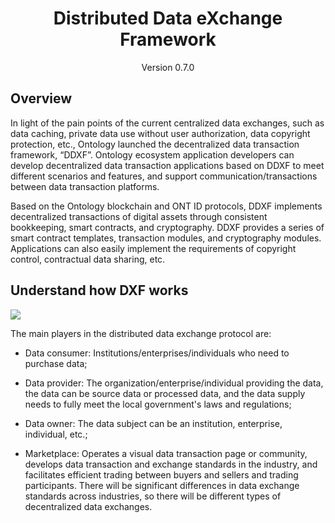 
<h1 align="center">Distributed Data eXchange Framework</h1>
<p align="center" class="version">Version 0.7.0 </p>

## Overview

In light of the pain points of the current centralized data exchanges, such as data caching, private data use without user authorization, data copyright protection, etc., Ontology launched the decentralized data transaction framework, “DDXF”. Ontology ecosystem application developers can develop decentralized data transaction applications based on DDXF to meet different scenarios and features, and support communication/transactions between data transaction platforms.

Based on the Ontology blockchain and ONT ID protocols, DDXF implements decentralized transactions of digital assets through consistent bookkeeping, smart contracts, and cryptography. DDXF provides a series of smart contract templates, transaction modules, and cryptography modules. Applications can also easily implement the requirements of copyright control, contractual data sharing, etc.


## Understand how DXF works

![](http://on-img.com/chart_image/5b9b529de4b0fe81b63605f9.png)

The main players in the distributed data exchange protocol are:
* Data consumer: Institutions/enterprises/individuals who need to purchase data;

* Data provider: The organization/enterprise/individual providing the data, the data can be source data or processed data, and the data supply needs to fully meet the local government's laws and regulations;

* Data owner: The data subject can be an institution, enterprise, individual, etc.;

* Marketplace: Operates a visual data transaction page or community, develops data transaction and exchange standards in the industry, and facilitates efficient trading between buyers and sellers and trading participants. There will be significant differences in data exchange standards across industries, so there will be different types of decentralized data exchanges.